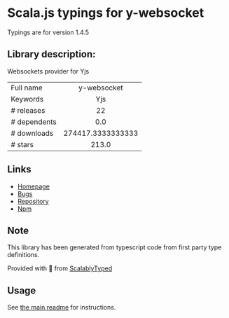 
# Scala.js typings for y-websocket

Typings are for version 1.4.5

## Library description:
Websockets provider for Yjs

|                    |                 |
| ------------------ | :-------------: |
| Full name          | y-websocket |
| Keywords           | Yjs |
| # releases         | 22 |
| # dependents       | 0.0 |
| # downloads        | 274417.3333333333 |
| # stars            | 213.0 |

## Links
- [Homepage](https://github.com/yjs/y-websocket#readme)
- [Bugs](https://github.com/yjs/y-websocket/issues)
- [Repository](https://github.com/yjs/y-websocket)
- [Npm](https://www.npmjs.com/package/y-websocket)
    


## Note
This library has been generated from typescript code from first party type definitions.

Provided with :purple_heart: from [ScalablyTyped](https://github.com/oyvindberg/ScalablyTyped)

## Usage
See [the main readme](../../readme.md) for instructions.


